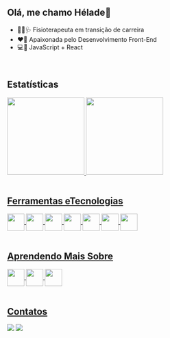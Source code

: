 ## Olá, me chamo Hélade👋

- 👩‍⚕️🩺 Fisioterapeuta em transição de carreira
- ❤️🚀 Apaixonada pelo Desenvolvimento Front-End
- 💻🔧 JavaScript + React

<br>

## Estatísticas
<div>
  <a href="https://github.com/heladefigueiredo">
  <img height="180em" src="https://github-readme-stats.vercel.app/api/top-langs/?username=heladefigueiredo&layout=compact&langs_count=7&theme=dracula"/>
  <img height="180em" src="https://github-readme-stats.vercel.app/api?username=heladefigueiredo&show_icons=true&theme=dracula&include_all_commits=true&count_private=true"/>
</div>
  
 <br>
  
 ## Ferramentas eTecnologias
<div>
  <img src="https://cdn.jsdelivr.net/gh/devicons/devicon/icons/html5/html5-original-wordmark.svg" width="40" height="40" align="center"/>                               
  <img src="https://cdn.jsdelivr.net/gh/devicons/devicon/icons/css3/css3-original-wordmark.svg" width="40" height="40" align="center"/>
  <img src="https://cdn.jsdelivr.net/gh/devicons/devicon/icons/bootstrap/bootstrap-original.svg" width="40" height="40" align="center"/>
  <img src="https://cdn.jsdelivr.net/gh/devicons/devicon/icons/javascript/javascript-original.svg" width="40" height="40" align="center"/>
  <img src="https://cdn.jsdelivr.net/gh/devicons/devicon/icons/jquery/jquery-original.svg" width="40" height="40" align="center"/>
  <img src="https://cdn.jsdelivr.net/gh/devicons/devicon/icons/react/react-original.svg" width="40" height="40" align="center"/> 
  <img src="https://cdn.jsdelivr.net/gh/devicons/devicon/icons/dart/dart-original-wordmark.svg" width="40" height="40" align="center"/>
  
          
<div/>
  
 <br>
  
 ## Aprendendo Mais Sobre
<div> 
  <img src="https://cdn.jsdelivr.net/gh/devicons/devicon/icons/flutter/flutter-original.svg" width="40" height="40" align="center" />
  <img src="https://cdn.jsdelivr.net/gh/devicons/devicon/icons/typescript/typescript-original.svg" width="40" height="40" align="center">
  <img src="https://cdn.jsdelivr.net/gh/devicons/devicon/icons/nextjs/nextjs-original.svg" width="40" height="40" align="center"/>
<div/>
  
 <br>
  
 ## Contatos
<div>
  <a href = "mailto:helade.figueiredo99@gmail.com"><img src="https://img.shields.io/badge/Gmail-D14836?style=for-the-badge&logo=gmail&logoColor=white" target="_blank"></a>
  <a href="https://www.linkedin.com/in/h%C3%A9lade-figueiredo-562b47267/" target="_blank"><img src="https://img.shields.io/badge/-LinkedIn-%230077B5?style=for-the-badge&logo=linkedin&logoColor=white" target="_blank"></a>   
</div>
